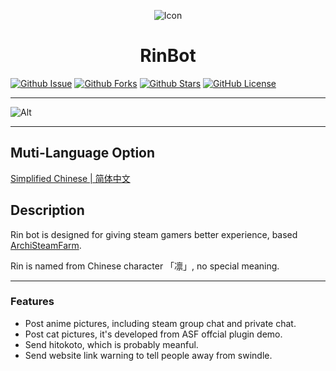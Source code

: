 <div align="center">

![Icon](https://raw.githubusercontent.com/ShizukuWorld/rin-asf-bot/master/Resource/logo.jpeg)

# RinBot
</div>

[![Github Issue](https://img.shields.io/github/issues/ShizukuWorld/rin-asf-bot)](https://github.com/ShizukuWorld/rin-asf-bot/issues)
[![Github Forks](https://img.shields.io/github/forks/ShizukuWorld/rin-asf-bot)](https://github.com/ShizukuWorld/rin-asf-bot/fork)
[![Github Stars](https://img.shields.io/github/stars/ShizukuWorld/rin-asf-bot)](https://github.com/ShizukuWorld/rin-asf-bot)
[![GitHub License](https://img.shields.io/github/license/ShizukuWorld/rin-asf-bot)](https://github.com/ShizukuWorld/rin-asf-bot/blob/master/LICENSE)

---

![Alt](https://repobeats.axiom.co/api/embed/61a2a479e454d603afe73c901b2342fc66c4846c.svg "Repobeats analytics image")

---

## Muti-Language Option
[Simplified Chinese | 简体中文](./README_zhs.md)  

## Description
Rin bot is designed for giving steam gamers better experience, based [ArchiSteamFarm](https://github.com/JustArchiNET/ArchiSteamFarm).

Rin is named from Chinese character 「凛」, no special meaning.

---

### Features
- Post anime pictures, including steam group chat and private chat.
- Post cat pictures, it's developed from ASF offcial plugin demo.
- Send hitokoto, which is probably meanful.
- Send website link warning to tell people away from swindle.

